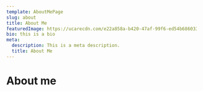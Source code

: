 ```yaml
---
template: AboutMePage
slug: about
title: About Me
featuredImage: https://ucarecdn.com/e22a858a-b420-47af-99f6-ed54b6860333/
bio: this is a bio
meta:
  description: This is a meta description.
  title: About Me
---
```


# About me
